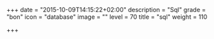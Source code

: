 +++
date = "2015-10-09T14:15:22+02:00"
description = "Sql"
grade = "bon"
icon = "database"
image = ""
level = 70
title = "sql"
weight = 110

+++

